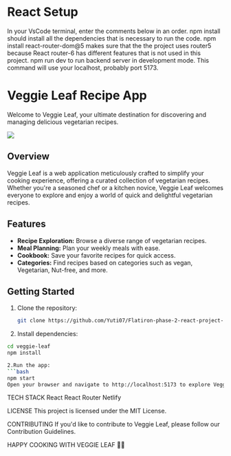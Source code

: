 # React Setup
In your VsCode terminal, enter the comments below in an order. npm install should install all the dependencies that is necessary to run the code. npm install react-router-dom@5 makes sure that the the project uses router5 because React router-6 has different features that is not used in this project. npm run dev to run backend server in development mode. This command will use your localhost, probably port 5173.



# Veggie Leaf Recipe App

Welcome to Veggie Leaf, your ultimate destination for discovering and managing delicious vegetarian recipes.

![](![public/VeggieLeaf.png])

## Overview

Veggie Leaf is a web application meticulously crafted to simplify your cooking experience, offering a curated collection of vegetarian recipes. Whether you're a seasoned chef or a kitchen novice, Veggie Leaf welcomes everyone to explore and enjoy a world of quick and delightful vegetarian recipes.

## Features

- **Recipe Exploration:** Browse a diverse range of vegetarian recipes.
- **Meal Planning:** Plan your weekly meals with ease.
- **Cookbook:** Save your favorite recipes for quick access.
- **Categories:** Find recipes based on categories such as vegan, Vegetarian, Nut-free, and more.

## Getting Started

1. Clone the repository:

   ```bash
   git clone https://github.com/Yuti07/Flatiron-phase-2-react-project-frontend/tree/main

  1. Install dependencies:
  ```bash
  cd veggie-leaf
  npm install

2.Run the app:
  ```bash
  npm start
  Open your browser and navigate to http://localhost:5173 to explore Veggie Leaf.
  ```


TECH STACK
React
React Router
Netlify



LICENSE
This project is licensed under the MIT License.


CONTRIBUTING
If you'd like to contribute to Veggie Leaf, please follow our Contribution Guidelines.


HAPPY COOKING WITH VEGGIE LEAF 🌱🍅